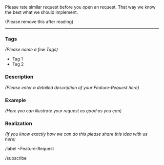 Please rate similar request before you open an request.
That way we know the best what we should implement.

(Please remove this after reading)

----------------------------------------------------

### Tags
*(Please name a few Tags)*
- Tag 1
- Tag 2

### Description
 *(Please enter a detailed description of your Feature-Request here)*
 
### Example
 *(Here you can illustrate your request as good as you can)*

### Realization
 *(If you know exactly how we can do this please share this idea with us here)*

/label ~Feature-Request

/subscribe
